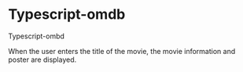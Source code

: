 # Typescript-omdb
Typescript-ombd

When the user enters the title of the movie, the movie information and poster are displayed.
